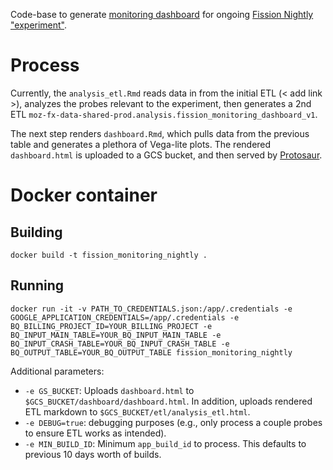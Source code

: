 Code-base to generate [monitoring dashboard](https://protosaur.dev/fission-experiment-monitoring-dashboard/dashboard/dashboard.html) for ongoing [Fission Nightly "experiment"](https://experimenter.services.mozilla.com/experiments/fission-nightly/). 

# Process
Currently, the `analysis_etl.Rmd` reads data in from the initial ETL (< add link >), analyzes the probes relevant to the experiment, then generates a 2nd ETL `moz-fx-data-shared-prod.analysis.fission_monitoring_dashboard_v1`.

The next step renders `dashboard.Rmd`, which pulls data from the previous table and generates a plethora of Vega-lite plots. The rendered `dashboard.html` is uploaded to a GCS bucket, and then served by [Protosaur](https://docs.telemetry.mozilla.org/cookbooks/operational/protosaur.html). 

# Docker container

## Building
```shell script
docker build -t fission_monitoring_nightly .
```

## Running
```shell script
docker run -it -v PATH_TO_CREDENTIALS.json:/app/.credentials -e GOOGLE_APPLICATION_CREDENTIALS=/app/.credentials -e BQ_BILLING_PROJECT_ID=YOUR_BILLING_PROJECT -e BQ_INPUT_MAIN_TABLE=YOUR_BQ_INPUT_MAIN_TABLE -e BQ_INPUT_CRASH_TABLE=YOUR_BQ_INPUT_CRASH_TABLE -e BQ_OUTPUT_TABLE=YOUR_BQ_OUTPUT_TABLE fission_monitoring_nightly
```
Additional parameters:

* `-e GS_BUCKET`: Uploads `dashboard.html` to `$GCS_BUCKET/dashboard/dashboard.html`. In addition, uploads rendered ETL markdown to `$GCS_BUCKET/etl/analysis_etl.html`.
* `-e DEBUG=true`: debugging purposes (e.g., only process a couple probes to ensure ETL works as intended).
* `-e MIN_BUILD_ID`: Minimum `app_build_id` to process. This defaults to previous 10 days worth of builds. 
